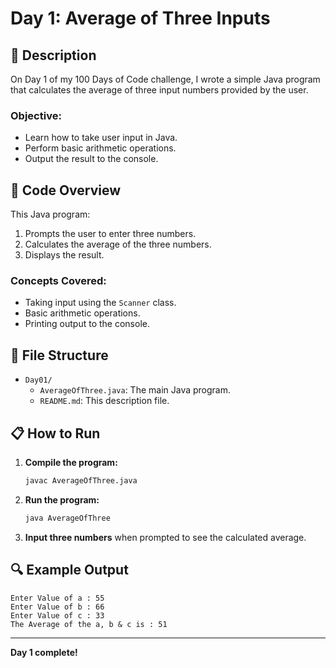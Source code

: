 # Day 1: Average of Three Inputs

## 📝 Description

On Day 1 of my 100 Days of Code challenge, I wrote a simple Java program that calculates the average of three input numbers provided by the user.

### **Objective:**
- Learn how to take user input in Java.
- Perform basic arithmetic operations.
- Output the result to the console.

## 🚀 Code Overview

This Java program:
1. Prompts the user to enter three numbers.
2. Calculates the average of the three numbers.
3. Displays the result.

### **Concepts Covered:**
- Taking input using the `Scanner` class.
- Basic arithmetic operations.
- Printing output to the console.

## 📂 File Structure
- `Day01/`
  - `AverageOfThree.java`: The main Java program.
  - `README.md`: This description file.

## 📋 How to Run
1. **Compile the program:**
   ```bash
   javac AverageOfThree.java
   ```
2. **Run the program:**
   ```bash
   java AverageOfThree
   ```
3. **Input three numbers** when prompted to see the calculated average.

## 🔍 Example Output

```plaintext
Enter Value of a : 55
Enter Value of b : 66
Enter Value of c : 33
The Average of the a, b & c is : 51
```

---

**Day 1 complete!** 
